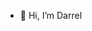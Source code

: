 - 👋 Hi, I’m Darrel

<!---
darrel26/darrel26 is a ✨ special ✨ repository because its `README.md` (this file) appears on your GitHub profile.
You can click the Preview link to take a look at your changes.
--->
